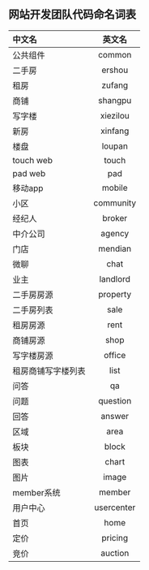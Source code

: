 ## 网站开发团队代码命名词表


中文名 | 英文名|
:----------- | :-----------: 
公共组件 | 	common
二手房 | 	ershou
租房	 | zufang
商铺	 | shangpu
写字楼 | 	xiezilou
新房 | 	xinfang
楼盘 | 	loupan
touch web	 | touch
pad web | 	pad
移动app	 | mobile
小区 | 	community
经纪人	 | broker
中介公司	 | agency
门店	 | mendian
微聊	 | chat
业主	 | landlord
二手房房源	 | property
二手房列表 | 	sale
租房房源 | 	rent
商铺房源	 | shop
写字楼房源 | 	office
租房商铺写字楼列表 | 	list
问答	 | qa
问题	 | question
回答	 | answer
区域	 | area
板块	 | block
图表	 | chart
图片	 | image
member系统 | 	member
用户中心 | 	usercenter
首页	 | home
定价	 | pricing
竞价	 | auction